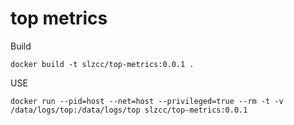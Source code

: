 # top metrics


Build

```
docker build -t slzcc/top-metrics:0.0.1 .
```

USE

```
docker run --pid=host --net=host --privileged=true --rm -t -v /data/logs/top:/data/logs/top slzcc/top-metrics:0.0.1
```